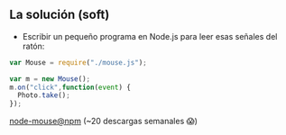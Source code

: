## La solución (soft)

 - Escribir un pequeño programa en Node.js para leer esas señales del ratón:

```javascript
var Mouse = require("./mouse.js");

var m = new Mouse();
m.on("click",function(event) {
  Photo.take();
});
```

[node-mouse@npm](https://www.npmjs.com/package/node-mouse) (~20 descargas semanales 😱)

